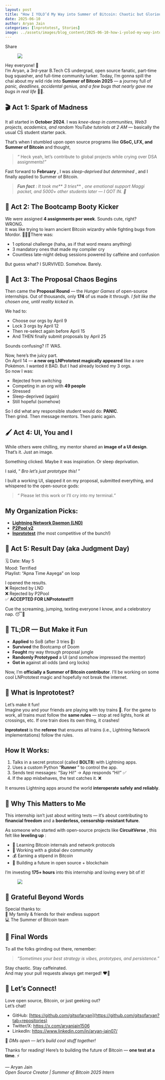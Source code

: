 ```yaml
---
layout: post
title: "How I YOLO’d My Way into Summer of Bitcoin: Chaotic but Glorious Journey"
date: 2025-06-10
author: Aryan Jain
categories: [lnprototest, Stories]
image: ../assets/images/blog_content/2025-06-10-how-i-yolod-my-way-into-summer-of-bitcoin-chaotic-but-glorious-journey_3e9ba426.png
---
```


Share

<figure>
<img src="https://miro.medium.com/v2/resize:fit:1400/format:webp/1*0u6Yf1WpzI6iwk3SuQMtEQ.png"/>
</figure>

Hey everyone! 👋  
I’m Aryan, a 3rd-year B.Tech CS undergrad, open source fanatic, part-time bug
squasher, and full-time community lurker. Today, I’m gonna spill the chai
about my wild ride into **Summer of Bitcoin 2025** — a journey full of _panic,
deadlines, accidental genius, and a few bugs that nearly gave me bugs in real
life_ 🐛💀.

## 🎬 Act 1: Spark of Madness

It all started in **October 2024**. I was _knee-deep in communities, Web3
projects, academics, and random YouTube tutorials at 2 AM_ — basically the
usual CS student starter pack.

That’s when I stumbled upon open source programs like **GSoC, LFX, and Summer
of Bitcoin** and thought,

> _“_ Heck yeah, let’s contribute to global projects while crying over DSA
> assignments!_”_

Fast forward to **February** , I was _sleep-deprived but determined_ , and I
finally applied to Summer of Bitcoin.

> **_Fun fact_** _: It took me_** _3 tries_** _, one emotional support Maggi
> packet, and 5000+ other students later — I GOT IN. 🎉_

## 🧠 Act 2: The Bootcamp Booty Kicker

We were assigned **4 assignments per week**. Sounds cute, right?  
WRONG.  
It was like trying to learn ancient Bitcoin wizardry while fighting bugs from
Mordor. 🧙‍♂️🔥There was:

  * 1 optional challenge (haha, as if that word means anything)
  * 3 mandatory ones that made my compiler cry
  * Countless late-night debug sessions powered by caffeine and confusion

But guess what? I SURVIVED. Somehow. Barely.

## 📑 Act 3: The Proposal Chaos Begins

Then came the **Proposal Round** — the _Hunger Games_ of open-source
internships. Out of thousands, only **174** of us made it through. _I felt
like the chosen one, until reality kicked in._

We had to:

  * Choose our orgs by April 9
  * Lock 3 orgs by April 12
  * Then re-select again before April 15
  * And THEN finally submit proposals by April 25

Sounds confusing? IT WAS.

Now, here’s the juicy part.  
On April 14 — **a new org LNPrototest magically appeared** like a rare
Pokémon. I wanted it BAD. But I had already locked my 3 orgs.  
So now I was:

  * Rejected from switching
  * Competing in an org with **49 people**
  * Stressed
  * Sleep-deprived (again)
  * Still hopeful (somehow)

So I did what any responsible student would do: **PANIC**.  
Then grind. Then message mentors. Then panic again.

## 🖌️ Act 4: UI, You and I

While others were chilling, my mentor shared an **image of a UI design**.  
That’s it. Just an image.

Something clicked. Maybe it was inspiration. Or sleep deprivation.

I said, “ _Bro let’s just prototype this!_ ”

I built a working UI, slapped it on my proposal, submitted everything, and
whispered to the open-source gods:

> _“_ Please let this work or I’ll cry into my terminal._”_

## My Organization Picks:

  * [**Lightning Network Daemon (LND)**](https://docs.google.com/document/d/1sMNvxOYuTt4RLnAd0lCMBrGLLSdLoVFw8sIbZRYBeQU/edit?usp=sharing)
  * [**P2Pool v2**](https://docs.google.com/document/d/149_IujqH5hbIYanJhCBL2zBIVnDPD1bYVplah-DM1_4/edit?usp=sharing)
  * [**lnprototest**](https://docs.google.com/document/d/1gAlXtYyD4yXyp-IvBQd4U2hg8Hesmz86g4gTxyxiaws/edit?usp=sharing) (the most competitive of the bunch!)

## 🎉 Act 5: Result Day (aka Judgment Day)

🗓️ Date: May 5  
Mood: Terrified  
Playlist: “Apna Time Aayega” on loop

I opened the results.  
❌ Rejected by LND  
❌ Rejected by P2Pool  
✅ **ACCEPTED FOR LNPrototest!!!**

Cue the screaming, jumping, texting everyone I know, and a celebratory nap. 😴💃

## 🧠 TL;DR — But Make it Fun

  * **Applied** to SoB (after 3 tries 🥲)
  * **Survived** the Bootcamp of Doom
  * **Fought** my way through proposal jungle
  * **Randomly Prototyped** a UI (and somehow impressed the mentor)
  * **Got in** against all odds (and org locks)

Now, I’m **officially a Summer of Bitcoin contributor**. I’ll be working on
some cool LNPrototest magic and hopefully not break the internet.

## 🧠 What is lnprototest?

Let’s make it fun!  
Imagine you and your friends are playing with toy trains 🚂. For the game to
work, all trains must follow the **same rules** — stop at red lights, honk at
crossings, etc. If one train does its own thing, it crashes!

**lnprototest** is the **referee** that ensures all trains (i.e., Lightning
Network implementations) follow the rules.

## How It Works:

  1. Talks in a secret protocol (called **BOLT8**) with Lightning apps.
  2. Uses a custom Python “**Runner** ” to control the app.
  3. Sends test messages: “Say Hi!” → App responds “Hi!” ✅
  4. If the app misbehaves, the test catches it. ❌

It ensures Lightning apps around the world **interoperate safely and
reliably**.

## 🌟 Why This Matters to Me

This internship isn’t just about writing tests — it’s about contributing to
**financial freedom** and a **borderless, censorship-resistant future**.

As someone who started with open-source projects like **CircuitVerse** , this
felt like **leveling up** :

  * 🧠 Learning Bitcoin internals and network protocols
  * 🤝 Working with a global dev community
  * 💰 Earning a stipend in Bitcoin
  * 🚀 Building a future in open source + blockchain

I’m investing **175+ hours** into this internship and loving every bit of it!

<figure>
<img src="https://miro.medium.com/v2/resize:fit:1400/format:webp/1*ECCUisgu7nXG7HseNIYApw.png"/>
</figure>

## 🙌 Grateful Beyond Words

Special thanks to:  
🙏 My family & friends for their endless support  
💻 The Summer of Bitcoin team

## 🚀 Final Words

To all the folks grinding out there, remember:

> _“Sometimes your best strategy is vibes, prototypes, and persistence.”_

Stay chaotic. Stay caffeinated.  
And may your pull requests always get merged! ❤️‍🔥

## 🔗 Let’s Connect!

Love open source, Bitcoin, or just geeking out?  
Let’s chat!

  * GitHub: [https://github.com/gitsofaryan](https://github.com/gitsofaryan?tab=repositories)
  * Twitter/X: <https://x.com/aryanjain1506>
  * LinkedIn: <https://www.linkedin.com/in/aryan-jain07/>

📩 _DMs open — let’s build cool stuff together!_

Thanks for reading! Here’s to building the future of Bitcoin — **one test at a
time**. ⚡

— Aryan Jain  
_Open Source Creator | Summer of Bitcoin 2025 Intern_

